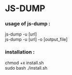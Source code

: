 <h1> JS-DUMP </h1>

<h3>usage of js-dump :</h1>
<p>js-dump -u [url] <br />
js-dump -u [url] -o [output_file]</p>

<h3> installation :</h3>
<p>chmod +x install.sh <br />
sudo bash ./install.sh</p>

